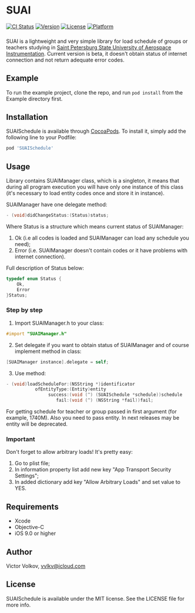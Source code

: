 # SUAI

[![CI Status](https://img.shields.io/travis/vvlkv/SUAISchedule.svg?style=flat)](https://travis-ci.org/vvlkv/SUAISchedule)
[![Version](https://img.shields.io/cocoapods/v/SUAISchedule.svg?style=flat)](https://cocoapods.org/pods/SUAISchedule)
[![License](https://img.shields.io/cocoapods/l/SUAISchedule.svg?style=flat)](https://cocoapods.org/pods/SUAISchedule)
[![Platform](https://img.shields.io/cocoapods/p/SUAISchedule.svg?style=flat)](https://cocoapods.org/pods/SUAISchedule)
###
SUAI is a lightweight and very simple library for load schedule of groups or teachers studying in [Saint Petersburg State University of Aerospace Instrumentation](http://suai.ru).
Current version is beta, it doesn't obtain status of internet connection and not return adequate error codes.

## Example
To run the example project, clone the repo, and run `pod install` from the Example directory first.

## Installation

SUAISchedule is available through [CocoaPods](https://cocoapods.org). To install
it, simply add the following line to your Podfile:

```ruby
pod 'SUAISchedule'
```
## Usage

Library contains SUAIManager class, which is a singleton, it means that during all program execution you will have only one instance of this class (it's necessary to load entity codes once and store it in instance).

SUAIManager have one delegate method:
```Objective-C
- (void)didChangeStatus:(Status)status;
```
Where Status is a structure which means current status of SUAIManager:
1. Ok (i.e all codes is loaded and SUAIManager can load any schedule you need);
2. Error (i.e. SUAIManager doesn't contain codes or it have problems with internet connection).

Full description of Status below:
```Objective-C
typedef enum Status {
    Ok,
    Error
}Status;
```
### Step by step
1. Import SUAIManager.h to your class:
```Objective-C
#import "SUAIManager.h"
```
2. Set delegate if you want to obtain status of SUAIManager and of course implement method in class:
```Objective-C
[SUAIManager instance].delegate = self;
```
3. Use method:
```Objective-C
- (void)loadScheduleFor:(NSString *)identificator
           ofEntityType:(Entity)entity
                success:(void (^) (SUAISchedule *schedule))schedule
                   fail:(void (^) (NSString *fail))fail;
```
For getting schedule for teacher or group passed in first argument (for example, 1740M). Also you need to pass entity. In next releases may be entity will be deprecated.

### Important
Don't forget to allow arbitrary loads!
It's pretty easy:
1. Go to plist file;
2. In information property list add new key "App Transport Security Settings";
3. In added dictionary add key "Allow Arbitrary Loads" and set value to YES.
## Requirements
* Xcode
* Objective-C
* iOS 9.0 or higher

## Author

Victor Volkov, vvlkv@icloud.com

## License

SUAISchedule is available under the MIT license. See the LICENSE file for more info.
